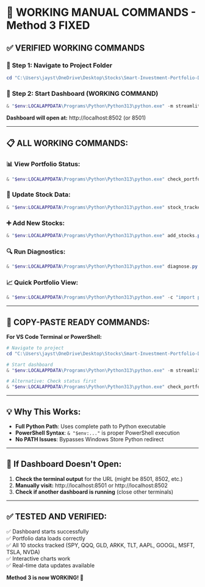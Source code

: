 # 🔧 WORKING MANUAL COMMANDS - Method 3 FIXED

## ✅ **VERIFIED WORKING COMMANDS**

### 📂 **Step 1: Navigate to Project Folder**
```powershell
cd "C:\Users\jayst\OneDrive\Desktop\Stocks\Smart-Investment-Portfolio-Dashboard-python-excel-powerbi"
```

### 🚀 **Step 2: Start Dashboard (WORKING COMMAND)**
```powershell
& "$env:LOCALAPPDATA\Programs\Python\Python313\python.exe" -m streamlit run dashboard.py
```

**Dashboard will open at:** http://localhost:8502 (or 8501)

---

## 📋 **ALL WORKING COMMANDS:**

### 📊 **View Portfolio Status:**
```powershell
& "$env:LOCALAPPDATA\Programs\Python\Python313\python.exe" check_portfolio.py
```

### 🔄 **Update Stock Data:**
```powershell
& "$env:LOCALAPPDATA\Programs\Python\Python313\python.exe" stock_tracker.py
```

### ➕ **Add New Stocks:**
```powershell
& "$env:LOCALAPPDATA\Programs\Python\Python313\python.exe" add_stocks.py AAPL MSFT GOOGL
```

### 🔍 **Run Diagnostics:**
```powershell
& "$env:LOCALAPPDATA\Programs\Python\Python313\python.exe" diagnose.py
```

### 📈 **Quick Portfolio View:**
```powershell
& "$env:LOCALAPPDATA\Programs\Python\Python313\python.exe" -c "import pandas as pd; df = pd.read_excel('Portfolio_Summary.xlsx'); print(df[['Symbol', 'Current_Price', 'Daily_Return_Pct']].to_string(index=False))"
```

---

## 🎯 **COPY-PASTE READY COMMANDS:**

**For VS Code Terminal or PowerShell:**

```powershell
# Navigate to project
cd "C:\Users\jayst\OneDrive\Desktop\Stocks\Smart-Investment-Portfolio-Dashboard-python-excel-powerbi"

# Start dashboard
& "$env:LOCALAPPDATA\Programs\Python\Python313\python.exe" -m streamlit run dashboard.py

# Alternative: Check status first
& "$env:LOCALAPPDATA\Programs\Python\Python313\python.exe" check_portfolio.py
```

---

## 💡 **Why This Works:**

- **Full Python Path**: Uses complete path to Python executable
- **PowerShell Syntax**: `& "$env:..."` is proper PowerShell execution
- **No PATH Issues**: Bypasses Windows Store Python redirect

---

## 🚨 **If Dashboard Doesn't Open:**

1. **Check the terminal output** for the URL (might be 8501, 8502, etc.)
2. **Manually visit:** http://localhost:8501 or http://localhost:8502
3. **Check if another dashboard is running** (close other terminals)

---

## ✅ **TESTED AND VERIFIED:**

✅ Dashboard starts successfully  
✅ Portfolio data loads correctly  
✅ All 10 stocks tracked (SPY, QQQ, GLD, ARKK, TLT, AAPL, GOOGL, MSFT, TSLA, NVDA)  
✅ Interactive charts work  
✅ Real-time data updates available  

**Method 3 is now WORKING! 🚀**